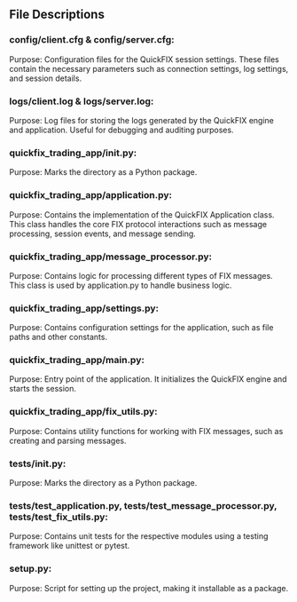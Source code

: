 ## File Descriptions
### config/client.cfg & config/server.cfg:

Purpose: Configuration files for the QuickFIX session settings. These files contain the necessary parameters such as connection settings, log settings, and session details.

### logs/client.log & logs/server.log:

Purpose: Log files for storing the logs generated by the QuickFIX engine and application. Useful for debugging and auditing purposes.

### quickfix_trading_app/__init__.py:

Purpose: Marks the directory as a Python package.

### quickfix_trading_app/application.py:

Purpose: Contains the implementation of the QuickFIX Application class. This class handles the core FIX protocol interactions such as message processing, session events, and message sending.

### quickfix_trading_app/message_processor.py:

Purpose: Contains logic for processing different types of FIX messages. This class is used by application.py to handle business logic.

### quickfix_trading_app/settings.py:

Purpose: Contains configuration settings for the application, such as file paths and other constants.

### quickfix_trading_app/main.py:

Purpose: Entry point of the application. It initializes the QuickFIX engine and starts the session.

### quickfix_trading_app/fix_utils.py:

Purpose: Contains utility functions for working with FIX messages, such as creating and parsing messages.

### tests/__init__.py:

Purpose: Marks the directory as a Python package.

### tests/test_application.py, tests/test_message_processor.py, tests/test_fix_utils.py:

Purpose: Contains unit tests for the respective modules using a testing framework like unittest or pytest.

### setup.py:

Purpose: Script for setting up the project, making it installable as a package.